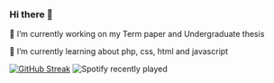 ### Hi there 👋
🔭 I’m currently working on my Term paper and Undergraduate thesis

🌱 I’m currently learning about php, css, html and javascript

[![GitHub Streak](http://github-readme-streak-stats.herokuapp.com?user=oliveiraanaluisa&theme=tokyonight&hide_border=true&date_format=j%20M%5B%20Y%5D)](https://git.io/streak-stats)
![Spotify recently played](https://spotify-recently-played-readme.vercel.app/api?user=analuhschreave)
<!--
**oliveiraanaluisa/oliveiraanaluisa** is a ✨ _special_ ✨ repository because its `README.md` (this file) appears on your GitHub profile.

Here are some ideas to get you started:

- 
- 
- 👯 I’m looking to collaborate on ...
- 🤔 I’m looking for help with ...
- 💬 Ask me about ...
- 📫 How to reach me: ...
- 😄 Pronouns: ...
- ⚡ Fun fact: ...
-->
